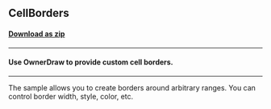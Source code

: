 ## CellBorders
#### [Download as zip](https://grapecity.github.io/DownGit/#/home?url=https://github.com/GrapeCity/ComponentOne-WinForms-Samples/tree/master/NetFramework\FlexGrid\VB\CellBorders)
____
#### Use OwnerDraw to provide custom cell borders.
____
The sample allows you to create borders around arbitrary ranges. You can control border width, style, color, etc.
